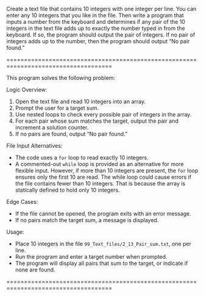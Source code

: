 Create a text file that contains 10 integers with one integer per line. You can enter
any 10 integers that you like in the file. Then write a program that inputs a number
from the keyboard and determines if any pair of the 10 integers in the text file adds
up to exactly the number typed in from the keyboard. If so, the program should
output the pair of integers. If no pair of integers adds up to the number, then the
program should output “No pair found.”

====================================================================================

This program solves the following problem:

Logic Overview:
1. Open the text file and read 10 integers into an array.
2. Prompt the user for a target sum.
3. Use nested loops to check every possible pair of integers in the array.
4. For each pair whose sum matches the target, output the pair and increment a solution counter.
5. If no pairs are found, output “No pair found.”

File Input Alternatives:
- The code uses a `for` loop to read exactly 10 integers.
- A commented-out `while` loop is provided as an alternative for more flexible input.
However, if more than 10 integers are present, the `for` loop ensures only the first 10 are read.
The while loop could cause errors if the file contains fewer than 10 integers.
That is because the array is statically defined to hold only 10 integers.

Edge Cases:
- If the file cannot be opened, the program exits with an error message.
- If no pairs match the target sum, a message is displayed.

Usage:
- Place 10 integers in the file `99_Text_files/2_13_Pair_sum.txt`, one per line.
- Run the program and enter a target number when prompted.
- The program will display all pairs that sum to the target, or indicate if none are found.

====================================================================================